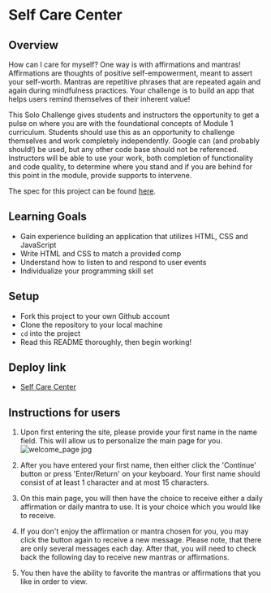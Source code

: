 # Self Care Center
## Overview
How can I care for myself? One way is with affirmations and mantras!
Affirmations are thoughts of positive self-empowerment, meant to assert your self-worth.
Mantras are repetitive phrases that are repeated again and again during mindfulness practices. Your challenge is to build an app that helps users remind themselves of their inherent value!

This Solo Challenge gives students and instructors the opportunity to get a pulse on where you are with the foundational concepts of Module 1 curriculum. Students should use this as an opportunity to challenge themselves and work completely independently. Google can (and probably should!) be used, but any other code base should not be referenced. Instructors will be able to use your work, both completion of functionality and code quality, to determine where you stand and if you are behind for this point in the module, provide supports to intervene.

The spec for this project can be found [here](https://frontend.turing.io/projects/module-1/self-care-center.html).

## Learning Goals

- Gain experience building an application that utilizes HTML, CSS and JavaScript
- Write HTML and CSS to match a provided comp
- Understand how to listen to and respond to user events
- Individualize your programming skill set

## Setup

- Fork this project to your own Github account
- Clone the repository to your local machine
- `cd` into the project
- Read this README thoroughly, then begin working!

## Deploy link
- [Self Care Center](https://michelecomfort.github.io/self-care-center/)

## Instructions for users

1. Upon first entering the site, please provide your first name in the name field. This will allow us to personalize the main page for you.
![welcome_page jpg](https://user-images.githubusercontent.com/86859884/132996758-9319d0e0-a452-41c4-847c-bf2c8c03bc7f.png)

2. After you have entered your first name, then either click the 'Continue' button or press 'Enter/Return' on your keyboard. Your first name should consist of at least 1 character and at most 15 characters.

3. On this main page, you will then have the choice to receive either a daily affirmation or daily mantra to use. It is your choice which you would like to receive.

4. If you don't enjoy the affirmation or mantra chosen for you, you may click the button again to receive a new message. Please note, that there are only several messages each day. After that, you will need to check back the following day to receive new mantras or affirmations.

5. You then have the ability to favorite the mantras or affirmations that you like in order to view.
